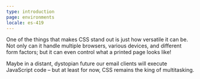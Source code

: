 ```yaml
---
type: introduction
page: environments
locale: es-419
---
```


One of the things that makes CSS stand out is just how versatile it can be. Not only can it handle multiple browsers, various devices, and different form factors; but it can even control what a printed page looks like!

Maybe in a distant, dystopian future our email clients will execute JavaScript code – but at least for now, CSS remains the king of multitasking. 